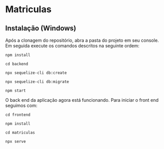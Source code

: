 # Matriculas

## Instalação (Windows)

Após a clonagem do repositório, abra a pasta do projeto em seu console. Em seguida execute os comandos descritos na seguinte ordem:

`npm install`

`cd backend`

`npx sequelize-cli db:create`

`npx sequelize-cli db:migrate`

`npm start`

O back end da aplicação agora está funcionando. Para iniciar o front end seguimos com:

`cd frontend`

`npm install`

`cd matriculas`

`npx serve`
